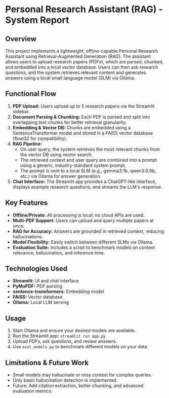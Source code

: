 # Personal Research Assistant (RAG) - System Report

## Overview
This project implements a lightweight, offline-capable Personal Research Assistant using Retrieval-Augmented Generation (RAG). The assistant allows users to upload research papers (PDFs), which are parsed, chunked, and embedded into a local vector database. Users can then ask research questions, and the system retrieves relevant content and generates answers using a local small language model (SLM) via Ollama.

## Functional Flow
1. **PDF Upload:** Users upload up to 5 research papers via the Streamlit sidebar.
2. **Document Parsing & Chunking:** Each PDF is parsed and split into overlapping text chunks for better retrieval granularity.
3. **Embedding & Vector DB:** Chunks are embedded using a SentenceTransformer model and stored in a FAISS vector database (float32 for compatibility).
4. **RAG Pipeline:**
    - On user query, the system retrieves the most relevant chunks from the vector DB using vector search.
    - The retrieved context and user query are combined into a prompt using a generic, industry-standard system prompt.
    - The prompt is sent to a local SLM (e.g., gemma3:1b, qwen3:0.6b, etc.) via Ollama for answer generation.
5. **Chat Interface:** The Streamlit app provides a ChatGPT-like interface, displays example research questions, and streams the LLM's response.

## Key Features
- **Offline/Private:** All processing is local; no cloud APIs are used.
- **Multi-PDF Support:** Users can upload and query multiple papers at once.
- **RAG for Accuracy:** Answers are grounded in retrieved context, reducing hallucinations.
- **Model Flexibility:** Easily switch between different SLMs via Ollama.
- **Evaluation Suite:** Includes a script to benchmark models on context relevance, hallucination, and inference time.

## Technologies Used
- **Streamlit:** UI and chat interface
- **PyMuPDF:** PDF parsing
- **sentence-transformers:** Embedding model
- **FAISS:** Vector database
- **Ollama:** Local LLM serving

## Usage
1. Start Ollama and ensure your desired models are available.
2. Run the Streamlit app: `streamlit run app.py`
3. Upload PDFs, ask questions, and review answers.
4. Use `eval_models.py` to benchmark different models on your data.

## Limitations & Future Work
- Small models may hallucinate or miss context for complex queries.
- Only basic hallucination detection is implemented.
- Future: Add citation extraction, better chunking, and advanced evaluation metrics.
